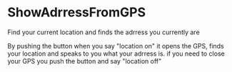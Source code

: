 # ShowAdrressFromGPS
Find your current location and finds the adrress you currently are

By pushing the button when you say "location on" it opens the GPS, finds your location and speaks to you what your adrress is.
if you need to close your GPS you push the button and say "location off"
